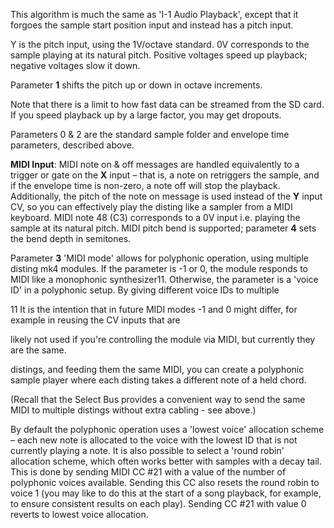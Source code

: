 
This algorithm is much the same as 'I-1 Audio Playback', except that
it forgoes the sample start position input and instead has a pitch
input.

Y is the pitch input, using the 1V/octave standard. 0V corresponds to
the sample playing at its natural pitch. Positive voltages speed up
playback; negative voltages slow it down.

Parameter **1** shifts the pitch up or down in octave increments.

Note that there is a limit to how fast data can be streamed from the
SD card. If you speed playback up by a large factor, you may get
dropouts.

Parameters 0 & 2 are the standard sample folder and envelope time
parameters, described above.

**MIDI Input**: MIDI note on & off messages are handled equivalently
to a trigger or gate on the **X** input – that is, a note on retriggers
the sample, and if the envelope time is non-zero, a note off will stop
the playback. Additionally, the pitch of the note on message is used
instead of the **Y** input CV, so you can effectively play the disting
like a sampler from a MIDI keyboard. MIDI note 48 (C3) corresponds to
a 0V input i.e. playing the sample at its natural pitch. MIDI pitch
bend is supported; parameter **4** sets the bend depth in semitones.

Parameter **3** 'MIDI mode' allows for polyphonic operation, using
multiple disting mk4 modules. If the parameter is -1 or 0, the module
responds to MIDI like a monophonic synthesizer11. Otherwise, the
parameter is a 'voice ID' in a polyphonic setup. By giving different
voice IDs to multiple

11 It is the intention that in future MIDI modes -1 and 0 might
differ, for example in reusing the CV inputs that are

likely not used if you're controlling the module via MIDI, but
currently they are the same.

distings, and feeding them the same MIDI, you can create a polyphonic sample player where each disting takes a different
note of a held chord.

(Recall that the Select Bus provides a convenient way to send the same MIDI to multiple distings without extra cabling -
see above.)

By default the polyphonic operation uses a 'lowest voice' allocation scheme – each new note is allocated to the voice
with the lowest ID that is not currently playing a note. It is also possible to select a 'round robin' allocation
scheme, which often works better with samples with a decay tail. This is done by sending MIDI CC \#21 with a value of
the number of polyphonic voices available. Sending this CC also resets the round robin to voice 1 (you may like to do
this at the start of a song playback, for example, to ensure consistent results on each play). Sending CC \#21 with
value 0 reverts to lowest voice allocation.
